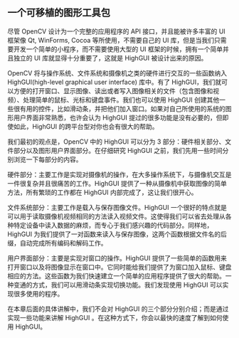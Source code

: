 ## 一个可移植的图形工具包

尽管 OpenCV 设计为一个完整的应用程序的 API 接口，并且能被许多丰富的 UI 框架像 Qt, WinForms, Cocoa 等所使用，不需要自己的 UI 库，但是当我们只需要开发一个简单的小程序，而不需要使用大型的 UI 框架的时候，拥有一个简单并且独立的 UI 库就显得十分重要了，这就是 HighGUI 被设计出来的原因。

OpenCV 将与操作系统、文件系统和摄像机之类的硬件进行交互的一些函数纳入 HighGUI(high-level graphical user interface) 库中。有了 HighGUI，我们就可以方便的打开窗口、显示图像、读出或者写入图像相关的文件（包含图像和视频）、处理简单的鼠标、光标和键盘事件。我们也可以使用 HighGUI 创建其他一些很有用的控件，比如滑动条，并把他们加入窗口。如果对自己所使用的系统的图形用户界面非常熟悉，也许会认为 HighGUI 提过的很多功能是没有必要的，但即使如此，HighGUI 的跨平台型对你也会有很大的帮助。

我们最初的观点是，OpenCV 中的 HighGUI 可以分为 3 部分：硬件相关部分、文件部分以及图形用户界面部分。在仔细研究 HighGUI 之前，我们先用一些时间分别浏览一下每部分的内容。

硬件部分：主要工作是实现对摄像机的操作，在大多操作系统下，与摄像机交互是一件很复杂并且很痛苦的工作。HighGUI 提供了一种从摄像机中获取图像的简单方法，所有繁琐的工作都在 HighGUI 内部完成了，这让我们很开心。

文件系统部分：主要工作是载入与保存图像文件。HighGUI 一个很好的特点就是可以用于读取摄像机视频相同的方法读入视频文件。这使得我们可以省去处理从各种特定设备中读入数据的麻烦，而专心于我们感兴趣的代码部分。同样地，HighGUI 为我们提供了一对函数来读入与保存图像，这两个函数根据文件名的后缀，自动完成所有编码和解码工作。

用户界面部分：主要是实现对窗口的操作。HighGUI 提供了一些简单的函数用来打开窗口以及将图像显示在窗口中。它同时能给我们提供了为窗口加入鼠标、键盘相应的方法。这些函数为我们快速建立一个简单的应用程序提供了很大的帮助。一种变通的方式，我们可以用滑动条实现切换功能。我们发现使用 HighGUI 可以实现很多使用的程序。

在本章后面的具体讲解中，我们不会对 HighGUI 的三个部分分别介绍；而是通过实现一些功能来讲解 HighGUI 。在这种方式下，你会以最快的速度了解到如何使用 HighGUI。
